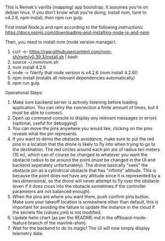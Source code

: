 This is Remek's vanilla (mapping) app bootstrap. It assumes you're on debian linux. If you don't know what you're doing, install nvm, tune to v4.2.6, npm install, then npm run gulp. 

First install Node.js and npm according to the following instructions: https://docs.npmjs.com/downloading-and-installing-node-js-and-npm

Then, you need to install nvm (node version manager):
1. curl -o- https://raw.githubusercontent.com/nvm-sh/nvm/v0.39.3/install.sh | bash
2. source ~/.nvm/nvm.sh
3. nvm install 4.2.6 
4. node -v (Verify that node version is v4.2.6 (nvm install 4.2.6))
5. npm install (installs all relevant dependencies automatically)
6. npm run gulp

Operational Steps:
1. Make sure backend server is actively listening before loading application. You can retry the connection a finite amount of times, but it must be able to connect.
2. Open up command console to display any relevant messages or errors (optional, useful for debugging)
3. You can move the pins anywhere you would like, clicking on the pins reveals what the pin represents
4. If you want to demo the obstacle avoidance, make sure to put the red pins in a location that the drone is likely to fly into when trying to go to the destination. The red circles around each pin are of radius ten meters (10 m), which can of course be changed to whatever you want the obstacle radius to be around the point (must be changed in the UI and backend seperately unfortunately). The drone basically "sees" the obstacle pin as a cylindrical obstacle that has "infinite" altitude. This is because the point does not have any altitude since it is represented by a two dimensional, so the drone will never attempt to fly over the obstacle (even if it does cross into the obstacle sometimes if the controller parameters are not balanced enough).
5. When the pins are where you want them, push confirm pins button. Make sure your takeoff location is somewhere other than default, this is important for avoiding the failure to update the instance in the cloud if the secrets file (values.yml) is not modified. 
6. Update helm chart (as per the README.md in the offboard-mode-feature branch of the mavlink-shim).
7. Wait for the backend to do its magic! The UI will now simply display telemetry data. 
